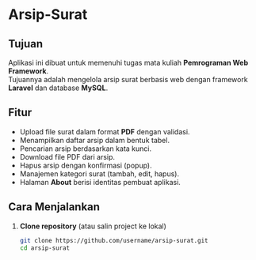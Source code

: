 # Arsip-Surat

## Tujuan
Aplikasi ini dibuat untuk memenuhi tugas mata kuliah **Pemrograman Web Framework**.  
Tujuannya adalah mengelola arsip surat berbasis web dengan framework **Laravel** dan database **MySQL**.

## Fitur
- Upload file surat dalam format **PDF** dengan validasi.  
- Menampilkan daftar arsip dalam bentuk tabel.  
- Pencarian arsip berdasarkan kata kunci.  
- Download file PDF dari arsip.  
- Hapus arsip dengan konfirmasi (popup).  
- Manajemen kategori surat (tambah, edit, hapus).  
- Halaman **About** berisi identitas pembuat aplikasi.  

## Cara Menjalankan
1. **Clone repository** (atau salin project ke lokal)  
   ```bash
   git clone https://github.com/username/arsip-surat.git
   cd arsip-surat
